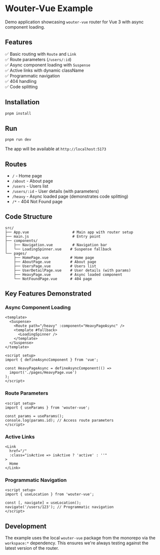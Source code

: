 # Wouter-Vue Example

Demo application showcasing `wouter-vue` router for Vue 3 with async component loading.

## Features

✅ Basic routing with `Route` and `Link`  
✅ Route parameters (`/users/:id`)  
✅ Async component loading with `Suspense`  
✅ Active links with dynamic className  
✅ Programmatic navigation  
✅ 404 handling  
✅ Code splitting  

## Installation

```bash
pnpm install
```

## Run

```bash
pnpm run dev
```

The app will be available at `http://localhost:5173`

## Routes

- `/` - Home page
- `/about` - About page
- `/users` - Users list
- `/users/:id` - User details (with parameters)
- `/heavy` - Async loaded page (demonstrates code splitting)
- `/*` - 404 Not Found page

## Code Structure

```
src/
├── App.vue                    # Main app with router setup
├── main.js                    # Entry point
├── components/
│   ├── Navigation.vue         # Navigation bar
│   └── LoadingSpinner.vue    # Suspense fallback
└── pages/
    ├── HomePage.vue          # Home page
    ├── AboutPage.vue         # About page
    ├── UsersPage.vue         # Users list
    ├── UserDetailPage.vue    # User details (with params)
    ├── HeavyPage.vue         # Async loaded component
    └── NotFoundPage.vue      # 404 page
```

## Key Features Demonstrated

### Async Component Loading

```vue
<template>
  <Suspense>
    <Route path="/heavy" :component="HeavyPageAsync" />
    <template #fallback>
      <LoadingSpinner />
    </template>
  </Suspense>
</template>

<script setup>
import { defineAsyncComponent } from 'vue';

const HeavyPageAsync = defineAsyncComponent(() => 
  import('./pages/HeavyPage.vue')
);
</script>
```

### Route Parameters

```vue
<script setup>
import { useParams } from 'wouter-vue';

const params = useParams();
console.log(params.id); // Access route parameters
</script>
```

### Active Links

```vue
<Link 
  href="/" 
  :class="isActive => isActive ? 'active' : ''"
>
  Home
</Link>
```

### Programmatic Navigation

```vue
<script setup>
import { useLocation } from 'wouter-vue';

const [, navigate] = useLocation();
navigate('/users/123'); // Programmatic navigation
</script>
```

## Development

The example uses the local `wouter-vue` package from the monorepo via the `workspace:*` dependency. This ensures we're always testing against the latest version of the router.

